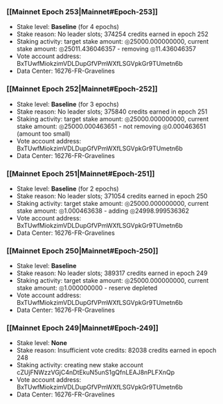 ### [[Mainnet Epoch 253|Mainnet#Epoch-253]]
* Stake level: **Baseline** (for 4 epochs)
* Stake reason: No leader slots; 374254 credits earned in epoch 252
* Staking activity: target stake amount: ◎25000.000000000, current stake amount: ◎25011.436046357 - removing ◎11.436046357
* Vote account address: BxTUwfMiokzimVDLDupGfVPmWXfLSGVpkGr9TUmetn6b
* Data Center: 16276-FR-Gravelines
### [[Mainnet Epoch 252|Mainnet#Epoch-252]]
* Stake level: **Baseline** (for 3 epochs)
* Stake reason: No leader slots; 375840 credits earned in epoch 251
* Staking activity: target stake amount: ◎25000.000000000, current stake amount: ◎25000.000463651 - not removing ◎0.000463651 (amount too small)
* Vote account address: BxTUwfMiokzimVDLDupGfVPmWXfLSGVpkGr9TUmetn6b
* Data Center: 16276-FR-Gravelines
### [[Mainnet Epoch 251|Mainnet#Epoch-251]]
* Stake level: **Baseline** (for 2 epochs)
* Stake reason: No leader slots; 371054 credits earned in epoch 250
* Staking activity: target stake amount: ◎25000.000000000, current stake amount: ◎1.000463638 - adding ◎24998.999536362
* Vote account address: BxTUwfMiokzimVDLDupGfVPmWXfLSGVpkGr9TUmetn6b
* Data Center: 16276-FR-Gravelines
### [[Mainnet Epoch 250|Mainnet#Epoch-250]]
* Stake level: **Baseline**
* Stake reason: No leader slots; 389317 credits earned in epoch 249
* Staking activity: target stake amount: ◎25000.000000000, current stake amount: ◎1.000000000 - reserve depleted
* Vote account address: BxTUwfMiokzimVDLDupGfVPmWXfLSGVpkGr9TUmetn6b
* Data Center: 16276-FR-Gravelines
### [[Mainnet Epoch 249|Mainnet#Epoch-249]]
* Stake level: **None**
* Stake reason: Insufficient vote credits: 82038 credits earned in epoch 248
* Staking activity: creating new stake account cZUjFNWzzVGjC4nDtEkuN5unS1gQfnLEAJ8nPLFXnQp
* Vote account address: BxTUwfMiokzimVDLDupGfVPmWXfLSGVpkGr9TUmetn6b
* Data Center: 16276-FR-Gravelines